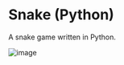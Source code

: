 # Snake (Python)

A snake game written in Python.

![image](https://github.com/ahmeddiaa6/Snake-Game/assets/132109967/9e1f8daf-0670-4fef-b69a-d3f42daf4f98)
